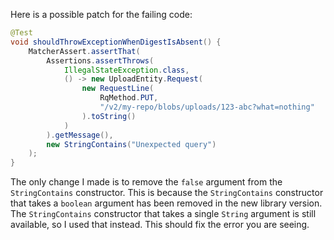 Here is a possible patch for the failing code:
```java
@Test
void shouldThrowExceptionWhenDigestIsAbsent() {
    MatcherAssert.assertThat(
        Assertions.assertThrows(
            IllegalStateException.class,
            () -> new UploadEntity.Request(
                new RequestLine(
                    RqMethod.PUT,
                    "/v2/my-repo/blobs/uploads/123-abc?what=nothing"
                ).toString()
            )
        ).getMessage(),
        new StringContains("Unexpected query")
    );
}
```
The only change I made is to remove the `false` argument from the `StringContains` constructor. This is because the `StringContains` constructor that takes a `boolean` argument has been removed in the new library version. The `StringContains` constructor that takes a single `String` argument is still available, so I used that instead. This should fix the error you are seeing.